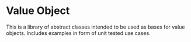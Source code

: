 # Value Object

This is a library of abstract classes intended to be used as bases for value objects. 
Includes examples in form of unit tested use cases.
